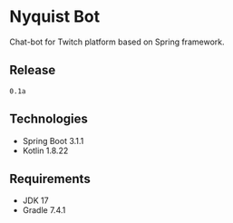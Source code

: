 # Nyquist Bot

Chat-bot for Twitch platform based on Spring framework.

## Release

`
0.1a
`

## Technologies

- Spring Boot 3.1.1
- Kotlin 1.8.22

## Requirements

- JDK 17
- Gradle 7.4.1

